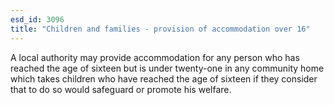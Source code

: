 ```yaml
---
esd_id: 3096
title: "Children and families - provision of accommodation over 16"
---
```


A local authority may provide accommodation for any person who has reached the age of sixteen but is under twenty-one in any community home which takes children who have reached the age of sixteen if they consider that to do so would safeguard or promote his welfare.

